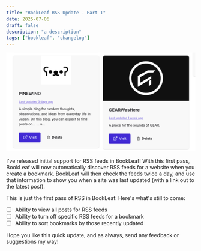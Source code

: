 ```yaml
---
title: "BookLeaf RSS Update - Part 1"
date: 2025-07-06
draft: false
description: "a description"
tags: ["bookleaf", "changelog"]
---
```


![RSS feed support in BookLeaf](./featured.png "Two bookmarks showing when their RSS feeds were last updated")

I've released initial support for RSS feeds in BookLeaf! With this first pass, BookLeaf will now automatically discover RSS feeds for a website when you create a bookmark. BookLeaf will then check the feeds twice a day, and use that information to show you when a site was last updated (with a link out to the latest post).

This is just the first pass of RSS in BookLeaf. Here's what's still to come:

- [ ] Ability to view all posts for RSS feeds
- [ ] Ability to turn off specific RSS feeds for a bookmark
- [ ] Ability to sort bookmarks by those recently updated

Hope you like this quick update, and as always, send any feedback or suggestions my way!